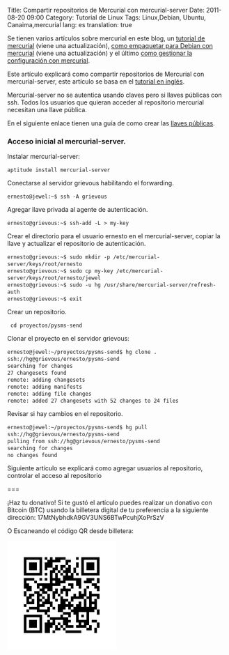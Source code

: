 Title: Compartir repositorios de Mercurial con mercurial-server
Date: 2011-08-20 09:00
Category: Tutorial de Linux
Tags: Linux,Debian, Ubuntu, Canaima,mercurial
lang: es
translation: true

Se tienen varios artículos sobre mercurial en este blog, un [tutorial de mercurial](https://www.seraph.to/control-de-versiones-con-mercurial.html) (viene una actualización), [como empaquetar para Debian con mercurial](https://www.seraph.to/manteniendo-un-paquete-debian-con-mercurial.html) (viene una actualización) y el último [como gestionar la configuración con mercurial](https://www.seraph.to/gestionar-los-archivos-de-configuracion-en-etc-con-etckeeper-y-mercurial.html).

Este artículo explicará como compartir repositorios de Mercurial con mercurial-server, este artículo se basa en el [tutorial en inglés](http://dev.lshift.net/paul/mercurial-server/docbook.html).

Mercurial-server no se autentica usando claves pero si llaves públicas con ssh. Todos los usuarios que quieran acceder al repositorio mercurial necesitan una llave pública. 

En el siguiente enlace tienen una guía de como crear las [llaves públicas](http://rafael.bonifaz.ec/blog/2011/01/ssh-con-claves-publicas-y-privadas/).

### Acceso inicial al mercurial-server.

Instalar mercurial-server:

```
aptitude install mercurial-server 
```

Conectarse al servidor grievous habilitando el forwarding.

```
ernesto@jewel:~$ ssh -A grievous
```

Agregar llave privada al agente de autenticación. 

```
ernesto@grievous:~$ ssh-add -L > my-key
```

Crear el directorio para el usuario ernesto en el mercurial-server, copiar la llave y actualizar el repositorio de autenticación. 

```
ernesto@grievous:~$ sudo mkdir -p /etc/mercurial-server/keys/root/ernesto
ernesto@grievous:~$ sudo cp my-key /etc/mercurial-server/keys/root/ernesto/jewel
ernesto@grievous:~$ sudo -u hg /usr/share/mercurial-server/refresh-auth
ernesto@grievous:~$ exit
```

Crear un repositorio.

```
 cd proyectos/pysms-send
```

Clonar el proyecto en el servidor grievous: 

```
ernesto@jewel:~/proyectos/pysms-send$ hg clone . ssh://hg@grievous/ernesto/pysms-send
searching for changes
27 changesets found
remote: adding changesets
remote: adding manifests
remote: adding file changes
remote: added 27 changesets with 52 changes to 24 files
```

Revisar si hay cambios en el repositorio.

```
ernesto@jewel:~/proyectos/pysms-send$ hg pull ssh://hg@grievous/ernesto/pysms-send
pulling from ssh://hg@grievous/ernesto/pysms-send
searching for changes
no changes found
```

Siguiente artículo se explicará como agregar usuarios al repositorio, controlar el acceso al repositorio





===

¡Haz tu donativo!
Si te gustó el artículo puedes realizar un donativo con Bitcoin (BTC)
usando la billetera digital de tu preferencia a la siguiente
dirección: 17MtNybhdkA9GV3UNS6BTwPcuhjXoPrSzV

O Escaneando el código QR desde billetera:

![17MtNybhdkA9GV3UNS6BTwPcuhjXoPrSzV](./images/17MtNybhdkA9GV3UNS6BTwPcuhjXoPrSzV.png)
